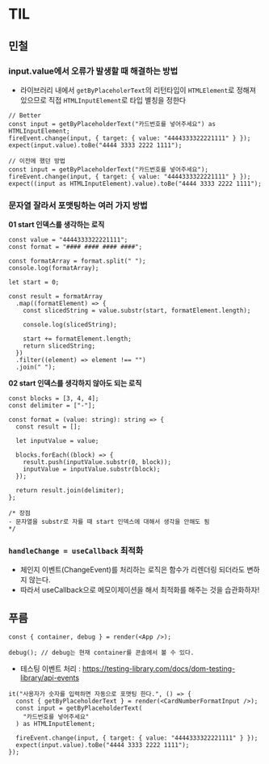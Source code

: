 # TIL

## 민철

### input.value에서 오류가 발생할 때 해결하는 방법

- 라이브러리 내에서 `getByPlaceholerText`의 리턴타입이 `HTMLElement`로 정해져 있으므로 직접 `HTMLInputElement`로 타입 별칭을 정한다

```tsx
// Better
const input = getByPlaceholderText("카드번호를 넣어주세요") as HTMLInputElement;
fireEvent.change(input, { target: { value: "4444333322221111" } });
expect(input.value).toBe("4444 3333 2222 1111");

// 이전에 했던 방법
const input = getByPlaceholderText("카드번호를 넣어주세요");
fireEvent.change(input, { target: { value: "4444333322221111" } });
expect((input as HTMLInputElement).value).toBe("4444 3333 2222 1111");
```

### 문자열 잘라서 포맷팅하는 여러 가지 방법

**01 start 인덱스를 생각하는 로직**

```tsx
const value = "4444333322221111";
const format = "#### #### #### ####";

const formatArray = format.split(" ");
console.log(formatArray);

let start = 0;

const result = formatArray
  .map((formatElement) => {
    const slicedString = value.substr(start, formatElement.length);

    console.log(slicedString);

    start += formatElement.length;
    return slicedString;
  })
  .filter((element) => element !== "")
  .join(" ");
```

**02 start 인덱스를 생각하지 않아도 되는 로직**

```tsx
const blocks = [3, 4, 4];
const delimiter = ["-"];

const format = (value: string): string => {
  const result = [];

  let inputValue = value;

  blocks.forEach((block) => {
    result.push(inputValue.substr(0, block));
    inputValue = inputValue.substr(block);
  });

  return result.join(delimiter);
};

/* 장점
- 문자열을 substr로 자를 때 start 인덱스에 대해서 생각을 안해도 됨
*/
```

### `handleChange = useCallback` 최적화

- 체인지 이벤트(ChangeEvent)를 처리하는 로직은 함수가 리렌더링 되더라도 변하지 않는다.
- 따라서 useCallback으로 메모이제이션을 해서 최적화를 해주는 것을 습관화하자!

## 푸름

```tsx
const { container, debug } = render(<App />);

debug(); // debug는 현재 container를 콘솔에서 볼 수 있다.
```

- 테스팅 이벤트 처리 : https://testing-library.com/docs/dom-testing-library/api-events

```tsx
it("사용자가 숫자를 입력하면 자동으로 포맷팅 한다.", () => {
  const { getByPlaceholderText } = render(<CardNumberFormatInput />);
  const input = getByPlaceholderText(
    "카드번호를 넣어주세요"
  ) as HTMLInputElement;

  fireEvent.change(input, { target: { value: "4444333322221111" } });
  expect(input.value).toBe("4444 3333 2222 1111");
});
```
